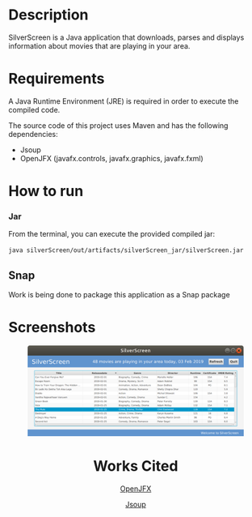 # Description

SilverScreen is a Java application that downloads, parses and displays information about movies that are playing in your area.

# Requirements

A Java Runtime Environment (JRE) is required in order to execute the compiled code.

The source code of this project uses Maven and has the following dependencies:
- Jsoup
- OpenJFX (javafx.controls, javafx.graphics, javafx.fxml)

# How to run

### Jar

From the terminal, you can execute the provided compiled jar:

`java silverScreen/out/artifacts/silverScreen_jar/silverScreen.jar`

## Snap

Work is being done to package this application as a Snap package

# Screenshots

<div style="text-align: center;"><img src="assets/SilverScreen_lm_GUI.png" alt="SilverScreen latest movies GUI" style="height: 85%; width: 85%;"/></>

# Works Cited
[OpenJFX](https://openjfx.io/ "OpenJFX website")

[Jsoup](https://jsoup.org/ "Jsoup website")
